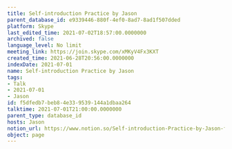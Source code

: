 ```yaml
---
title: Self-introduction Practice by Jason
parent_database_id: e9339446-880f-4ef0-8ad7-8ad1f507dded
platform: Skype
last_edited_time: 2021-07-02T18:57:00.0000000
archived: false
language_level: No limit
meeting_link: https://join.skype.com/xMKyV4Fx3KXT
created_time: 2021-06-28T20:56:00.0000000
indexDate: 2021-07-01
name: Self-introduction Practice by Jason
tags:
- Talk
- 2021-07-01
- Jason
id: f5dfedb7-beb8-4e33-9539-144a1dbaa264
talktime: 2021-07-01T21:00:00.0000000
parent_type: database_id
hosts: Jason
notion_url: https://www.notion.so/Self-introduction-Practice-by-Jason-f5dfedb7beb84e339539144a1dbaa264
object: page
---
```







